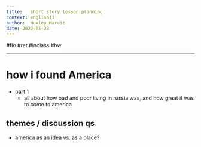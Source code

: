 ```yaml
---
title:   short story lesson planning
context: english11
author:  Huxley Marvit
date: 2022-05-23
---
```


#flo #ret
#inclass #hw

***

# how i found America

- part 1
	- all about how bad and poor living in russia was, and how great it was to come to america

## themes / discussion qs
- america as an idea vs. as a place?